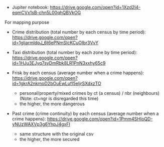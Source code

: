 - Jupiter notebook: https://drive.google.com/open?id=1Xzd2I4-eqmCVx1sB-chn5L00qhQBVkOG

For mapping purpose
- Crime distribution (total number by each census by time period): https://drive.google.com/open?id=1gljarmldpJ_6t6ePNmSlcKCuOIbr3VvY

- Taxi distribution (total number by each zone by time period): https://drive.google.com/open?id=1HJu3EJyq7syDmRbk8LR1PnN3xxhy65c9

- Frisk by each census (average number when a crime happens): https://drive.google.com/open?id=1gkrA2nkmoD2bOuEwLufI5eIjrSXdxzTO
	- personal/property/mixed crimes by ct (a census) / nbr (neighbours) (Note: ct+ngr is disregarded this time)
	- the higher, the more dangerous 

- Past crime (crime continuity) by each census (average number when a crime happens): https://drive.google.com/open?id=1Pmm4SHIoQD-yNUzWAXVp3g6YhpJ4gxFI
	- same structure with the original csv
	- the higher, the more secured 